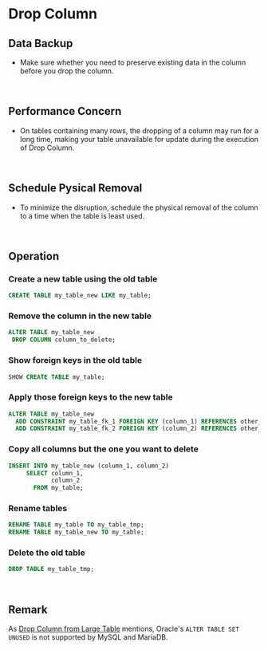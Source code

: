 # Drop Column

## Data Backup
- Make sure whether you need to preserve existing data in the column before you drop the column.

&nbsp;

## Performance Concern
- On tables containing many rows, the dropping of a column may run for a long time, making your table unavailable for update during the execution of Drop Column.

&nbsp;

## Schedule Pysical Removal
- To minimize the disruption, schedule the physical removal of the column to a time when the table is least used.

&nbsp;

## Operation
### Create a new table using the old table
```sql
CREATE TABLE my_table_new LIKE my_table;
```

### Remove the column in the new table
```sql
ALTER TABLE my_table_new
 DROP COLUMN column_to_delete;
```

### Show foreign keys in the old table
```sql
SHOW CREATE TABLE my_table;
```

### Apply those foreign keys to the new table
```sql
ALTER TABLE my_table_new
  ADD CONSTRAINT my_table_fk_1 FOREIGN KEY (column_1) REFERENCES other_table_1 (id),
  ADD CONSTRAINT my_table_fk_2 FOREIGN KEY (column_2) REFERENCES other_table_2 (id);
```

### Copy all columns but the one you want to delete
```sql
INSERT INTO my_table_new (column_1, column_2)
     SELECT column_1,
            column_2
       FROM my_table;
```

### Rename tables
```sql
RENAME TABLE my_table TO my_table_tmp;
RENAME TABLE my_table_new TO my_table;
```

### Delete the old table
```sql
DROP TABLE my_table_tmp;
```

&nbsp;

## Remark
As [Drop Column from Large Table](https://stackoverflow.com/questions/23173789/drop-column-from-large-table) mentions, Oracle's `ALTER TABLE SET UNUSED` is not supported by MySQL and MariaDB.
